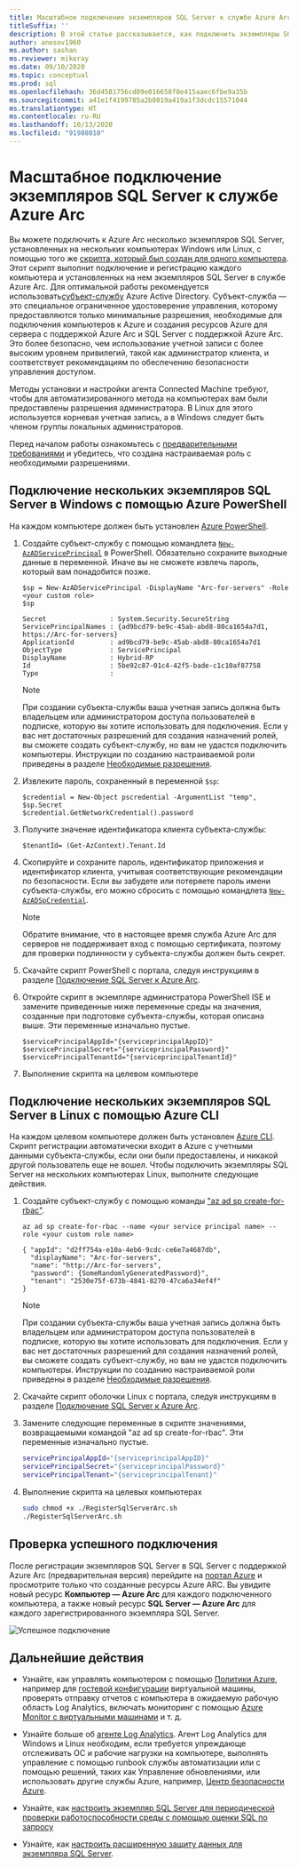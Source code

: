 ```yaml
---
title: Масштабное подключение экземпляров SQL Server к службе Azure Arc
titleSuffix: ''
description: В этой статье рассказывается, как подключить экземпляры SQL Server в качестве серверов SQL Server с поддержкой Azure Arc (предварительная версия) с помощью субъекта-службы.
author: anosov1960
ms.author: sashan
ms.reviewer: mikeray
ms.date: 09/10/2020
ms.topic: conceptual
ms.prod: sql
ms.openlocfilehash: 36d4581756cd89e016658f8e415aaec6fbe9a35b
ms.sourcegitcommit: a41e1f4199785a2b8019a419a1f3dcdc15571044
ms.translationtype: HT
ms.contentlocale: ru-RU
ms.lasthandoff: 10/13/2020
ms.locfileid: "91988010"
---
```

# <a name="connect-sql-server-instances-to-azure-arc-at-scale"></a>Масштабное подключение экземпляров SQL Server к службе Azure Arc

Вы можете подключить к Azure Arc несколько экземпляров SQL Server, установленных на нескольких компьютерах Windows или Linux, с помощью того же [скрипта, который был создан для одного компьютера](connect.md). Этот скрипт выполнит подключение и регистрацию каждого компьютера и установленных на нем экземпляров SQL Server в службе Azure Arc. Для оптимальной работы рекомендуется использовать[субъект-службу](/azure/active-directory/develop/app-objects-and-service-principals) Azure Active Directory. Субъект-служба — это специальное ограниченное удостоверение управления, которому предоставляются только минимальные разрешения, необходимые для подключения компьютеров к Azure и создания ресурсов Azure для сервера с поддержкой Azure Arc и SQL Server с поддержкой Azure Arc. Это более безопасно, чем использование учетной записи с более высоким уровнем привилегий, такой как администратор клиента, и соответствует рекомендациям по обеспечению безопасности управления доступом.  

Методы установки и настройки агента Connected Machine требуют, чтобы для автоматизированного метода на компьютерах вам были предоставлены разрешения администратора. В Linux для этого используется корневая учетная запись, а в Windows следует быть членом группы локальных администраторов.

Перед началом работы ознакомьтесь с [предварительными требованиями](overview.md#prerequisites) и убедитесь, что создана настраиваемая роль с необходимыми разрешениями.

## <a name="connecting-multiple-sql-server-instances-on-windows-using-azure-powershell"></a>Подключение нескольких экземпляров SQL Server в Windows с помощью Azure PowerShell

На каждом компьютере должен быть установлен [Azure PowerShell](/powershell/azure/install-az-ps).

1. Создайте субъект-службу с помощью командлета [`New-AzADServicePrincipal`](/powershell/module/az.resources/new-azadserviceprincipal) в PowerShell. Обязательно сохраните выходные данные в переменной. Иначе вы не сможете извлечь пароль, который вам понадобится позже.

    ```azurepowershell-interactive
    $sp = New-AzADServicePrincipal -DisplayName "Arc-for-servers" -Role <your custom role>
    $sp
    ```

    ```output
    Secret                : System.Security.SecureString
    ServicePrincipalNames : {ad9bcd79-be9c-45ab-abd8-80ca1654a7d1, https://Arc-for-servers}
    ApplicationId         : ad9bcd79-be9c-45ab-abd8-80ca1654a7d1
    ObjectType            : ServicePrincipal
    DisplayName           : Hybrid-RP
    Id                    : 5be92c87-01c4-42f5-bade-c1c10af87758
    Type                  :
    ```

   > [!NOTE]
   > При создании субъекта-службы ваша учетная запись должна быть владельцем или администратором доступа пользователей в подписке, которую вы хотите использовать для подключения. Если у вас нет достаточных разрешений для создания назначений ролей, вы сможете создать субъект-службу, но вам не удастся подключить компьютеры. Инструкции по созданию настраиваемой роли приведены в разделе [Необходимые разрешения](overview.md#required-permissions).

2. Извлеките пароль, сохраненный в переменной `$sp`:

   ```azurepowershell-interactive
   $credential = New-Object pscredential -ArgumentList "temp", $sp.Secret
   $credential.GetNetworkCredential().password
   ```
3. Получите значение идентификатора клиента субъекта-службы:
 
   ```azurepowershell-interactive
   $tenantId= (Get-AzContext).Tenant.Id
   ```
4. Скопируйте и сохраните пароль, идентификатор приложения и идентификатор клиента, учитывая соответствующие рекомендации по безопасности. Если вы забудете или потеряете пароль имени субъекта-службы, его можно сбросить с помощью командлета [`New-AzADSpCredential`](/powershell/module/azurerm.resources/new-azurermadspcredential).

   > [!NOTE]
   > Обратите внимание, что в настоящее время служба Azure Arc для серверов не поддерживает вход с помощью сертификата, поэтому для проверки подлинности у субъекта-службы должен быть секрет.

5. Скачайте скрипт PowerShell с портала, следуя инструкциям в разделе [Подключение SQL Server к Azure Arc](connect.md).

6. Откройте скрипт в экземпляре администратора PowerShell ISE и замените приведенные ниже переменные среды на значения, созданные при подготовке субъекта-службы, которая описана выше. Эти переменные изначально пустые.

   ```azurepowershell-interactive
   $servicePrincipalAppId="{serviceprincipalAppID}"
   $servicePrincipalSecret="{serviceprincipalPassword}"
   $servicePrincipalTenantId="{serviceprincipalTenantId}"
   ```

7. Выполнение скрипта на целевом компьютере

## <a name="connecting-multiple-sql-server-instances-on-linux-using-azure-cli"></a>Подключение нескольких экземпляров SQL Server в Linux с помощью Azure CLI

На каждом целевом компьютере должен быть установлен [Azure CLI](/cli/azure/install-azure-cli). Скрипт регистрации автоматически входит в Azure с учетными данными субъекта-службы, если они были предоставлены, и никакой другой пользователь еще не вошел. Чтобы подключить экземпляры SQL Server на нескольких компьютерах Linux, выполните следующие действия.

1. Создайте субъект-службу с помощью команды ["az ad sp create-for-rbac"](/cli/azure/ad/sp.md#az_ad_sp_create_for_rbac). 

   ```azurecli-interactive
   az ad sp create-for-rbac --name <your service principal name> --role <your custom role name>    
   ```

   ```output
   { "appId": "d2ff754a-e10a-4eb6-9cdc-ce6e7a4687db",
     "displayName": "Arc-for-servers",
     "name": "http://Arc-for-servers",
     "password": {SomeRandomlyGeneratedPassword}",
     "tenant": "2530e75f-673b-4841-8270-47ca6a34ef4f"
   }
   ```

   > [!NOTE]
   > При создании субъекта-службы ваша учетная запись должна быть владельцем или администратором доступа пользователей в подписке, которую вы хотите использовать для подключения. Если у вас нет достаточных разрешений для создания назначений ролей, вы сможете создать субъект-службу, но вам не удастся подключить компьютеры. Инструкции по созданию настраиваемой роли приведены в разделе [Необходимые разрешения](overview.md#required-permissions).

2. Скачайте скрипт оболочки Linux с портала, следуя инструкциям в разделе [Подключение SQL Server к Azure Arc](connect.md).

3. Замените следующие переменные в скрипте значениями, возвращаемыми командой "az ad sp create-for-rbac". Эти переменные изначально пустые.

   ```bash
   servicePrincipalAppId="{serviceprincipalAppID}"
   servicePrincipalSecret="{serviceprincipalPassword}"
   servicePrincipalTenant="{serviceprincipalTenant}"
   ```

3. Выполнение скрипта на целевых компьютерах
 
   ```bash
   sudo chmod +x ./RegisterSqlServerArc.sh
   ./RegisterSqlServerArc.sh
   ```

## <a name="validate-successful-onboarding"></a>Проверка успешного подключения

После регистрации экземпляров SQL Server в SQL Server с поддержкой Azure Arc (предварительная версия) перейдите на [портал Azure](https://aka.ms/azureportal) и просмотрите только что созданные ресурсы Azure ARC. Вы увидите новый ресурс __Компьютер — Azure Arc__ для каждого подключенного компьютера, а также новый ресурс __SQL Server — Azure Arc__ для каждого зарегистрированного экземпляра SQL Server. 

![Успешное подключение](./media/join-at-scale/successful-onboard.png)

## <a name="next-steps"></a>Дальнейшие действия

- Узнайте, как управлять компьютером с помощью [Политики Azure](/azure/governance/policy/overview), например для [гостевой конфигурации](/azure/governance/policy/concepts/guest-configuration) виртуальной машины, проверять отправку отчетов с компьютера в ожидаемую рабочую область Log Analytics, включать мониторинг с помощью [Azure Monitor с виртуальными машинами](/azure/azure-monitor/insights/vminsights-enable-policy) и т. д.

- Узнайте больше об [агенте Log Analytics](/azure/azure-monitor/platform/log-analytics-agent). Агент Log Analytics для Windows и Linux необходим, если требуется упреждающе отслеживать ОС и рабочие нагрузки на компьютере, выполнять управление с помощью runbook службы автоматизации или с помощью решений, таких как Управление обновлениями, или использовать другие службы Azure, например, [Центр безопасности Azure](/azure/security-center/security-center-intro).

- Узнайте, как [настроить экземпляр SQL Server для периодической проверки работоспособности среды с помощью оценки SQL по запросу](assess.md)

- Узнайте, как [настроить расширенную защиту данных для экземпляра SQL Server](configure-advanced-data-security.md).